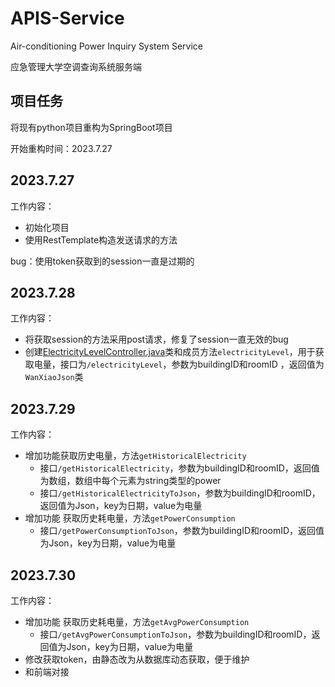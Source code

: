 # APIS-Service

Air-conditioning Power Inquiry System Service

应急管理大学空调查询系统服务端


## 项目任务

将现有python项目重构为SpringBoot项目

开始重构时间：2023.7.27

## 2023.7.27
工作内容：
* 初始化项目 
* 使用RestTemplate构造发送请求的方法

bug：使用token获取到的session一直是过期的

## 2023.7.28
工作内容：
* 将获取session的方法采用post请求，修复了session一直无效的bug
* 创建[ElectricityLevelController.java](src%2Fmain%2Fjava%2Fcom%2Fxiajiayi%2Fapisservice%2Fcontroller%2FElectricityLevelController.java)类和成员方法`electricityLevel`，用于获取电量，接口为`/electricityLevel`，参数为buildingID和roomID ，返回值为`WanXiaoJson`类

## 2023.7.29
工作内容：
* 增加功能获取历史电量，方法`getHistoricalElectricity`
  * 接口`/getHistoricalElectricity`，参数为buildingID和roomID，返回值为数组，数组中每个元素为string类型的power
  * 接口`/getHistoricalElectricityToJson`，参数为buildingID和roomID，返回值为Json，key为日期，value为电量
* 增加功能 获取历史耗电量，方法`getPowerConsumption`
  * 接口`/getPowerConsumptionToJson`，参数为buildingID和roomID，返回值为Json，key为日期，value为电量

## 2023.7.30
工作内容：
* 增加功能 获取历史耗电量，方法`getAvgPowerConsumption`
  * 接口`/getAvgPowerConsumptionToJson`，参数为buildingID和roomID，返回值为Json，key为日期，value为电量
* 修改获取token，由静态改为从数据库动态获取，便于维护
* 和前端对接